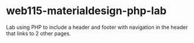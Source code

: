 # web115-materialdesign-php-lab
Lab using PHP to include a header and footer with navigation in the header that links to 2 other pages. 

